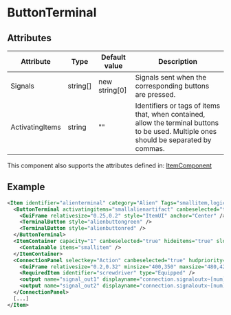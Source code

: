 # ButtonTerminal


## Attributes

| Attribute|Type|Default value|Description |
| ---|---|---|--- |
| Signals|string[]|new string[0]|Signals sent when the corresponding buttons are pressed. |
| ActivatingItems|string|""|Identifiers or tags of items that, when contained, allow the terminal buttons to be used. Multiple ones should be separated by commas. |

This component also supports the attributes defined in: [ItemComponent](ItemComponent.md)


## Example
```xml
<Item identifier="alienterminal" category="Alien" Tags="smallitem,logic" cargocontaineridentifier="metalcrate" scale="0.5" impactsoundtag="impact_metal_light" isshootable="true">
  <ButtonTerminal activatingitems="smallalienartifact" canbeselected="true" msg="ItemMsgInteractSelect">
    <GuiFrame relativesize="0.25,0.2" style="ItemUI" anchor="Center" />
    <TerminalButton style="alienbuttongreen" />
    <TerminalButton style="alienbuttonred" />
  </ButtonTerminal>
  <ItemContainer capacity="1" canbeselected="true" hideitems="true" slotsperrow="1" uilabel="" allowuioverlap="true">
    <Containable items="smallitem" />
  </ItemContainer>
  <ConnectionPanel selectkey="Action" canbeselected="true" hudpriority="10">
    <GuiFrame relativesize="0.2,0.32" minsize="400,350" maxsize="480,420" anchor="Center" style="ConnectionPanel" />
    <RequiredItem identifier="screwdriver" type="Equipped" />
    <output name="signal_out1" displayname="connection.signaloutx~[num]=1" />
    <output name="signal_out2" displayname="connection.signaloutx~[num]=2" />
  </ConnectionPanel>
  [...]
</Item>
```

